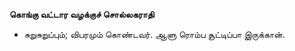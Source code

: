 **கொங்கு வட்டார வழக்குச் சொல்லகராதி**
- சுறுசுறுப்பும்; விபரமும் கொண்டவர். ஆளு ரொம்ப சூட்டிப்பா இருக்கான்.

